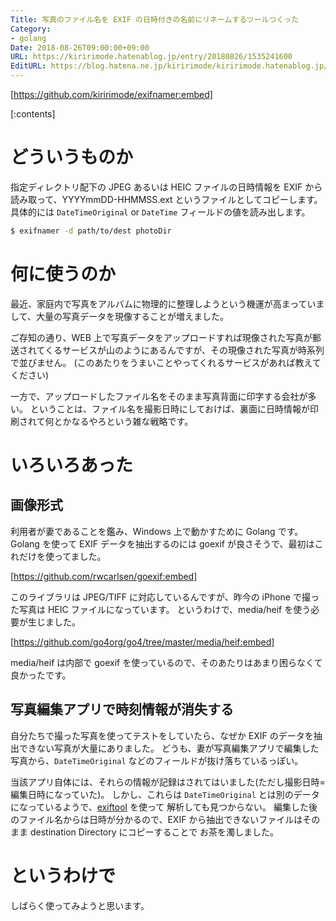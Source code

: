 ```yaml
---
Title: 写真のファイル名を EXIF の日時付きの名前にリネームするツールつくった
Category:
- golang
Date: 2018-08-26T09:00:00+09:00
URL: https://kiririmode.hatenablog.jp/entry/20180826/1535241600
EditURL: https://blog.hatena.ne.jp/kiririmode/kiririmode.hatenablog.jp/atom/entry/10257846132614474630
---
```


[https://github.com/kiririmode/exifnamer:embed]

[:contents]

# どういうものか

指定ディレクトリ配下の JPEG あるいは HEIC ファイルの日時情報を EXIF から読み取って、YYYYmmDD-HHMMSS.ext というファイルとしてコピーします。
具体的には `DateTimeOriginal` or  `DateTime` フィールドの値を読み出します。

```zsh
$ exifnamer -d path/to/dest photoDir
```

# 何に使うのか

最近、家庭内で写真をアルバムに物理的に整理しようという機運が高まっていまして、大量の写真データを現像することが増えました。

ご存知の通り、WEB 上で写真データをアップロードすれば現像された写真が郵送されてくるサービスが山のようにあるんですが、その現像された写真が時系列で並びません。
(このあたりをうまいことやってくれるサービスがあれば教えてください)

一方で、アップロードしたファイル名をそのまま写真背面に印字する会社が多い。
ということは、ファイル名を撮影日時にしておけば、裏面に日時情報が印刷されて何とかなるやろという雑な戦略です。

# いろいろあった

## 画像形式

利用者が妻であることを鑑み、Windows 上で動かすために Golang です。
Golang を使って EXIF データを抽出するのには goexif が良さそうで、最初はこれだけを使ってました。

[https://github.com/rwcarlsen/goexif:embed]

このライブラリは JPEG/TIFF に対応しているんですが、昨今の iPhone で撮った写真は HEIC ファイルになっています。
というわけで、media/heif を使う必要が生じました。

[https://github.com/go4org/go4/tree/master/media/heif:embed]

media/heif は内部で goexif を使っているので、そのあたりはあまり困らなくて良かったです。

## 写真編集アプリで時刻情報が消失する

自分たちで撮った写真を使ってテストをしていたら、なぜか EXIF のデータを抽出できない写真が大量にありました。
どうも、妻が写真編集アプリで編集した写真から、`DateTimeOriginal` などのフィールドが抜け落ちているっぽい。

当該アプリ自体には、それらの情報が記録はされてはいました(ただし撮影日時=編集日時になっていた)。
しかし、これらは `DateTimeOriginal` とは別のデータになっているようで、[exiftool](https://www.sno.phy.queensu.ca/~phil/exiftool/) を使って
解析しても見つからない。
編集した後のファイル名からは日時が分かるので、EXIF から抽出できないファイルはそのまま destination Directory にコピーすることで
お茶を濁しました。

# というわけで

しばらく使ってみようと思います。
